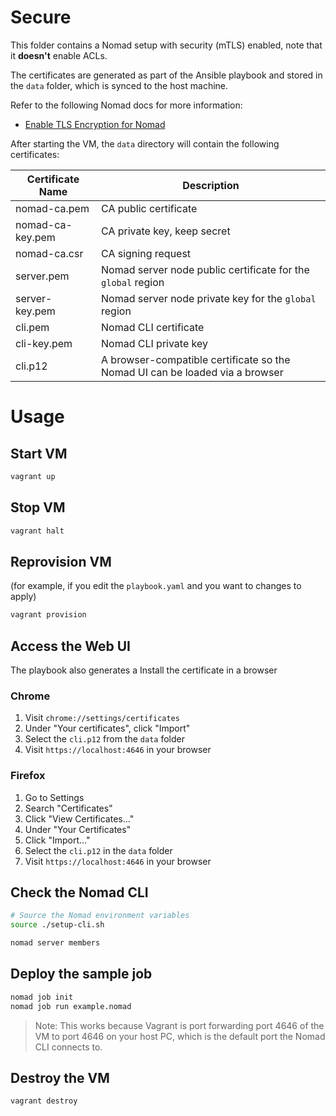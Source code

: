 # Secure

This folder contains a Nomad setup with security (mTLS) enabled, note that it **doesn't** enable ACLs.

The certificates are generated as part of the Ansible playbook and stored in the `data` folder, which is synced to the host machine.

Refer to the following Nomad docs for more information:

- [Enable TLS Encryption for Nomad](https://learn.hashicorp.com/tutorials/nomad/security-enable-tls)

After starting the VM, the `data` directory will contain the following certificates:

| Certificate Name | Description                                                                  |
| ---------------- | ---------------------------------------------------------------------------- |
| nomad-ca.pem     | CA public certificate                                                        |
| nomad-ca-key.pem | CA private key, keep secret                                                  |
| nomad-ca.csr     | CA signing request                                                           |
| server.pem       | Nomad server node public certificate for the `global` region                 |
| server-key.pem   | Nomad server node private key for the `global` region                        |
| cli.pem          | Nomad CLI certificate                                                        |
| cli-key.pem      | Nomad CLI private key                                                        |
| cli.p12          | A browser-compatible certificate so the Nomad UI can be loaded via a browser |

# Usage

## Start VM

```bash
vagrant up
```

## Stop VM

```bash
vagrant halt
```

## Reprovision VM

(for example, if you edit the `playbook.yaml` and you want to changes to apply)

```bash
vagrant provision
```

## Access the Web UI

The playbook also generates a
Install the certificate in a browser

### Chrome

1. Visit `chrome://settings/certificates`
2. Under "Your certificates", click "Import"
3. Select the `cli.p12` from the `data` folder
4. Visit `https://localhost:4646` in your browser

### Firefox

1. Go to Settings
2. Search "Certificates"
3. Click "View Certificates..."
4. Under "Your Certificates"
5. Click "Import..."
6. Select the `cli.p12` in the `data` folder
7. Visit `https://localhost:4646` in your browser

## Check the Nomad CLI

```bash
# Source the Nomad environment variables
source ./setup-cli.sh

nomad server members
```

## Deploy the sample job

```bash
nomad job init
nomad job run example.nomad
```

> Note: This works because Vagrant is port forwarding port 4646 of the VM to port 4646 on your host PC, which is the default port the Nomad CLI connects to.

## Destroy the VM

```bash
vagrant destroy
```
